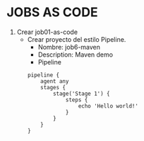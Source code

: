 # JOBS AS CODE
1. Crear job01-as-code
    * Crear proyecto del estilo Pipeline.
        * Nombre: job6-maven
        * Description: Maven demo
        * Pipeline
        ```dsl class:"lineNo"     
        pipeline {
            agent any 
            stages {
                stage('Stage 1') {
                    steps {
                        echo 'Hello world!' 
                    }
                }
            }
        }
        ```